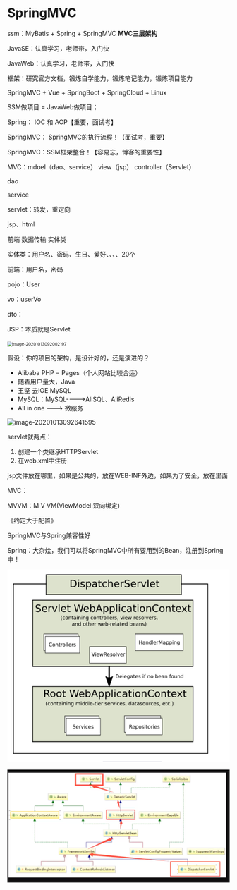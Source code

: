 # SpringMVC

ssm：MyBatis + Spring + SpringMVC    **MVC三层架构**



JavaSE：认真学习，老师带，入门快

JavaWeb：认真学习，老师带，入门快

框架：研究官方文档，锻炼自学能力，锻炼笔记能力，锻炼项目能力



SpringMVC + Vue + SpringBoot + SpringCloud + Linux



SSM做项目 = JavaWeb做项目；



Spring： IOC 和 AOP【重要，面试考】



SpringMVC： SpringMVC的执行流程！【面试考，重要】

SpringMVC：SSM框架整合！【容易忘，博客的重要性】



MVC：mdoel（dao、service）	view（jsp）	controller（Servlet）



dao

service

servlet：转发，重定向

jsp、html



前端	数据传输	实体类

实体类：用户名、密码、生日、爱好、、、、20个

前端：用户名，密码



pojo：User

vo：userVo

dto：



JSP：本质就是Servlet

<img src="SpringMVC-learning.assets/image-20201013092002197.png" alt="image-20201013092002197" style="zoom:67%;" />

假设：你的项目的架构，是设计好的，还是演进的？

- Alibaba	PHP = Pages（个人网站比较合适）
- 随着用户量大，Java
- 王坚 去IOE   MySQL
- MySQL：MySQL---->AliSQL、AliRedis
- All in one ---> 微服务





![image-20201013092641595](SpringMVC-learning.assets/image-20201013092641595.png)





servlet就两点：

1. 创建一个类继承HTTPServlet
2. 在web.xml中注册

jsp文件放在哪里，如果是公共的，放在WEB-INF外边，如果为了安全，放在里面





MVC：

MVVM：M	V	VM(ViewModel:双向绑定)



《约定大于配置》

SpringMVC与Spring兼容性好

Spring：大杂烩，我们可以将SpringMVC中所有要用到的Bean，注册到Spring中！

<img src="SpringMVC-learning.assets/image-20201013212830185.png" alt="image-20201013212830185" style="zoom:67%;" />



![image-20201013213402995](SpringMVC-learning.assets/image-20201013213402995.png)
